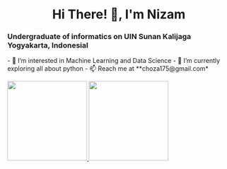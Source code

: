 <h1 align="center">Hi There! 👋, I'm Nizam</h1>
<h3>Undergraduate of informatics on UIN Sunan Kalijaga Yogyakarta, IndonesiaI</h3>
- 👀 I’m interested in Machine Learning and Data Science
- 🌱 I’m currently exploring all about python
- 📫 Reach me at **choza175@gmail.com*





<p align="left">
<a href="https://github.com/chozam">
  <img height="180em" src="https://github-readme-stats-eight-theta.vercel.app/api?username=gilangadhan&show_icons=true&theme=algolia&include_all_commits=true&count_private=true"/>
  <img height="180em" src="https://github-readme-stats-eight-theta.vercel.app/api/top-langs/?username=gilangadhan&layout=compact&langs_count=8&theme=algolia"/>
</a>
</p>

<!---
Chozam/Chozam is a ✨ special ✨ repository because its `README.md` (this file) appears on your GitHub profile.
You can click the Preview link to take a look at your changes.
--->
